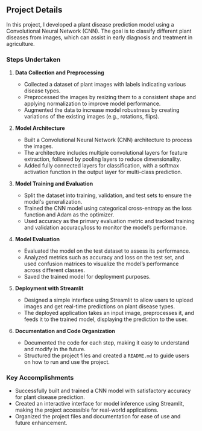 ## Project Details

In this project, I developed a plant disease prediction model using a Convolutional Neural Network (CNN). The goal is to classify different plant diseases from images, which can assist in early diagnosis and treatment in agriculture.

### Steps Undertaken

1. **Data Collection and Preprocessing**
   - Collected a dataset of plant images with labels indicating various disease types.
   - Preprocessed the images by resizing them to a consistent shape and applying normalization to improve model performance.
   - Augmented the data to increase model robustness by creating variations of the existing images (e.g., rotations, flips).

2. **Model Architecture**
   - Built a Convolutional Neural Network (CNN) architecture to process the images.
   - The architecture includes multiple convolutional layers for feature extraction, followed by pooling layers to reduce dimensionality.
   - Added fully connected layers for classification, with a softmax activation function in the output layer for multi-class prediction.

3. **Model Training and Evaluation**
   - Split the dataset into training, validation, and test sets to ensure the model's generalization.
   - Trained the CNN model using categorical cross-entropy as the loss function and Adam as the optimizer.
   - Used accuracy as the primary evaluation metric and tracked training and validation accuracy/loss to monitor the model’s performance.

4. **Model Evaluation**
   - Evaluated the model on the test dataset to assess its performance.
   - Analyzed metrics such as accuracy and loss on the test set, and used confusion matrices to visualize the model’s performance across different classes.
   - Saved the trained model for deployment purposes.

5. **Deployment with Streamlit**
   - Designed a simple interface using Streamlit to allow users to upload images and get real-time predictions on plant disease types.
   - The deployed application takes an input image, preprocesses it, and feeds it to the trained model, displaying the prediction to the user.

6. **Documentation and Code Organization**
   - Documented the code for each step, making it easy to understand and modify in the future.
   - Structured the project files and created a `README.md` to guide users on how to run and use the project.

### Key Accomplishments

- Successfully built and trained a CNN model with satisfactory accuracy for plant disease prediction.
- Created an interactive interface for model inference using Streamlit, making the project accessible for real-world applications.
- Organized the project files and documentation for ease of use and future enhancement.




